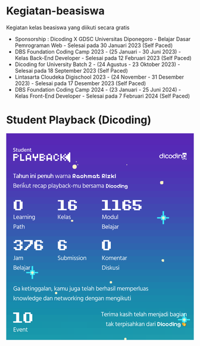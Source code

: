 # Kegiatan-beasiswa
Kegiatan kelas beasiswa yang diikuti secara gratis
* Sponsorship : Dicoding X GDSC Universitas Diponegoro - Belajar Dasar Pemrograman Web - Selesai pada 30 Januari 2023 (Self Paced)
* DBS Foundation Coding Camp 2023 - (25 Januari - 30 Juni 2023) - Kelas Back-End Developer - Selesai pada 12 Februari 2023 (Self Paced)
* Dicoding for University Batch 2 - (24 Agustus - 23 Oktober 2023) - Selesai pada 18 September 2023 (Self Paced)
* Lintasarta Cloudeka Digischool 2023 - (24 November - 31 Desember 2023) - Selesai pada 17 Desember 2023 (Self Paced) 
* DBS Foundation Coding Camp 2024 - (23 Januari - 25 Juni 2024) - Kelas Front-End Developer - Selesai pada 7 Februari 2024 (Self Paced)
  
# Student Playback (Dicoding)
![Playback](student-playback-2023.png)
